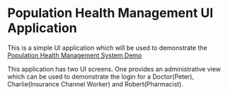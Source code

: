 # Population Health Management UI Application

This is a simple UI application which will be used to demonstrate the [Population Health Management System Demo](https://github.com/mauriziocarioli/PHM-Processes)

This application has two UI screens. One provides an administrative view which can be used to demonstrate the login for a Doctor(Peter), Charlie(Insurance Channel Worker) and Robert(Pharmacist).


